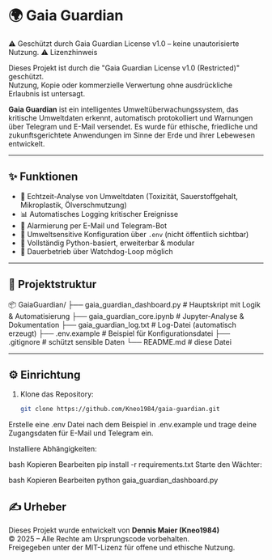 # 🌍 Gaia Guardian


⚠️ Geschützt durch Gaia Guardian License v1.0 – keine unautorisierte Nutzung.
⚠️ Lizenzhinweis  


Dieses Projekt ist durch die "Gaia Guardian License v1.0 (Restricted)" geschützt.  
Nutzung, Kopie oder kommerzielle Verwertung ohne ausdrückliche Erlaubnis ist untersagt.  

**Gaia Guardian** ist ein intelligentes Umweltüberwachungssystem, das kritische Umweltdaten erkennt, automatisch protokolliert und Warnungen über Telegram und E-Mail versendet. Es wurde für ethische, friedliche und zukunftsgerichtete Anwendungen im Sinne der Erde und ihrer Lebewesen entwickelt.

---

## ✨ Funktionen

- 🌱 Echtzeit-Analyse von Umweltdaten (Toxizität, Sauerstoffgehalt, Mikroplastik, Ölverschmutzung)
- 📊 Automatisches Logging kritischer Ereignisse
- 📩 Alarmierung per E-Mail und Telegram-Bot
- 🔐 Umweltsensitive Konfiguration über `.env` (nicht öffentlich sichtbar)
- 🤖 Vollständig Python-basiert, erweiterbar & modular
- 🔁 Dauerbetrieb über Watchdog-Loop möglich

---

## 📁 Projektstruktur
📦 GaiaGuardian/ ├── gaia_guardian_dashboard.py # Hauptskript mit Logik & Automatisierung ├── gaia_guardian_core.ipynb # Jupyter-Analyse & Dokumentation ├── gaia_guardian_log.txt # Log-Datei (automatisch erzeugt) ├── .env.example # Beispiel für Konfigurationsdatei ├── .gitignore # schützt sensible Daten └── README.md # diese Datei


---

## ⚙️ Einrichtung

1. Klone das Repository:
   ```bash
   git clone https://github.com/Kneo1984/gaia-guardian.git


Erstelle eine .env Datei nach dem Beispiel in .env.example
und trage deine Zugangsdaten für E-Mail und Telegram ein.

Installiere Abhängigkeiten:

bash
Kopieren
Bearbeiten
pip install -r requirements.txt
Starte den Wächter:

bash
Kopieren
Bearbeiten
python gaia_guardian_dashboard.py


## ✍️ Urheber

Dieses Projekt wurde entwickelt von **Dennis Maier (Kneo1984)**  
© 2025 – Alle Rechte am Ursprungscode vorbehalten.  
Freigegeben unter der MIT-Lizenz für offene und ethische Nutzung.



